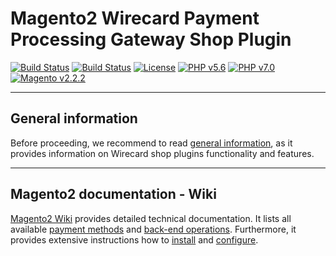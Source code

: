 # Magento2 Wirecard Payment Processing Gateway Shop Plugin
[![Build Status](https://travis-ci.org/wirecard/magento2-ee.svg?branch=master)](https://travis-ci.org/wirecard/magento2-ee)
[![Build Status](https://saucelabs.com/buildstatus/wirecard-magento2ee-bot)](https://saucelabs.com/open_sauce/user/wirecard-magento2ee-bot)
[![License](https://img.shields.io/badge/license-GPLv3-blue.svg)](https://raw.githubusercontent.com/wirecard/magento2-ee/master/LICENSE)
[![PHP v5.6](https://img.shields.io/badge/php-v5.6-yellow.svg)](http://www.php.net)
[![PHP v7.0](https://img.shields.io/badge/php-v7.0-yellow.svg)](http://www.php.net)
[![Magento v2.2.2](https://img.shields.io/badge/magento-v2.2.2-green.svg)](https://magento.com/)

***
## General information 
Before proceeding, we recommend to read [general information](https://github.com/wirecard/magento2-ee/wiki/Wirecard-Shop-Plugins-General-Information), as it provides information on Wirecard shop plugins functionality and features.

***
## Magento2 documentation - Wiki

[Magento2 Wiki](https://github.com/wirecard/magento2-ee/wiki) provides detailed technical documentation.
It lists all available [payment methods](https://github.com/wirecard/magento2-ee/wiki/Home#Supported_payment_methods) and [back-end operations](https://github.com/wirecard/magento2-ee/wiki/Home#Supported_back-end_operations).
Furthermore, it provides extensive instructions how to [install](https://github.com/wirecard/magento2-ee/wiki/Installation) and [configure](https://github.com/wirecard/magento2-ee/wiki/Configuration).
